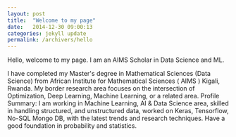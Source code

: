 ```yaml
---
layout: post
title:  "Welcome to my page"
date:   2014-12-30 09:00:13
categories: jekyll update
permalink: /archivers/hello
---
```


Hello, welcome to my page.
I am an AIMS Scholar in Data Science and ML.

I have completed my Master's degree in Mathematical Sciences (Data Science)  from African Institute for Mathematical Sciences ( AIMS ) Kigali, Rwanda. My border research area focuses on the intersection of Optimization, Deep Learning, Machine Learning, or a related area. 
​
Profile Summary: I am working in Machine Learning, AI & Data Science area, skilled in handling structured, and unstructured data, worked on Keras, Tensorflow, No-SQL Mongo DB, with the latest trends and research techniques. Have a good foundation in probability and statistics.

<!--more-->


[jekyll]:      http://jekyllrb.com
[jekyll-gh]:   https://github.com/jekyll/jekyll
[jekyll-help]: https://github.com/jekyll/jekyll-help
[frontmatter]: http://jekyllrb.com/docs/frontmatter/
[github-easybook]: https://github.com/laobubu/jekyll-theme-EasyBook
